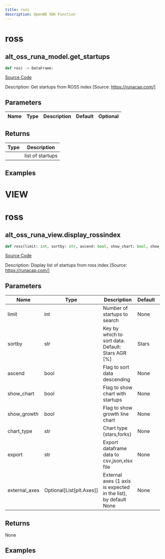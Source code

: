 ```yaml
---
title: ross
description: OpenBB SDK Function
---
```

# ross

## alt_oss_runa_model.get_startups

```python
def ros) -> DataFrame:
```
[Source Code](https://github.com/OpenBB-finance/OpenBBTerminal/tree/main/openbb_terminal/alternative/oss/runa_model.py#L102)

Description: Get startups from ROSS index [Source: https://runacap.com/]

## Parameters

| Name | Type | Description | Default | Optional |
| ---- | ---- | ----------- | ------- | -------- |

## Returns

| Type | Description |
| ---- | ----------- |
|  | list of startups |

## Examples




# VIEW

# ross

## alt_oss_runa_view.display_rossindex

```python
def ross(limit: int, sortby: str, ascend: bool, show_chart: bool, show_growth: bool, chart_type: str, export: str, external_axes: Union[List[matplotlib.axes._axes.Axes], NoneType]) -> None:
```
[Source Code](https://github.com/OpenBB-finance/OpenBBTerminal/tree/main/openbb_terminal/alternative/oss/runa_view.py#L24)

Description: Display list of startups from ross index [Source: https://runacap.com/]

## Parameters

| Name | Type | Description | Default | Optional |
| ---- | ---- | ----------- | ------- | -------- |
| limit | int | Number of startups to search | None | False |
| sortby | str | Key by which to sort data. Default: Stars AGR [%] | Stars | False |
| ascend | bool | Flag to sort data descending | None | False |
| show_chart | bool | Flag to show chart with startups | None | False |
| show_growth | bool | Flag to show growth line chart | None | False |
| chart_type | str | Chart type {stars,forks} | None | False |
| export | str | Export dataframe data to csv,json,xlsx file | None | False |
| external_axes | Optional[List[plt.Axes]] | External axes (1 axis is expected in the list), by default None | None | True |

## Returns

None

## Examples

